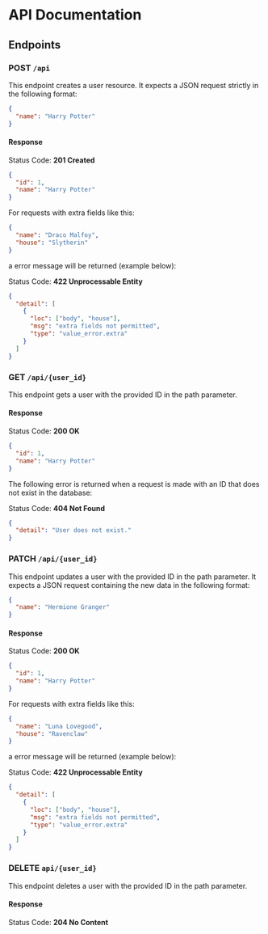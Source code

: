 # API Documentation

## Endpoints

### POST `/api`

This endpoint creates a user resource. It expects a JSON request strictly in the following format:

```json
{
  "name": "Harry Potter"
}
```

#### Response

Status Code: **201 Created**

```json
{
  "id": 1,
  "name": "Harry Potter"
}
```

For requests with extra fields like this:

```json
{
  "name": "Draco Malfoy",
  "house": "Slytherin"
}
```

a error message will be returned (example below):

Status Code: **422 Unprocessable Entity**

```json
{
  "detail": [
    {
      "loc": ["body", "house"],
      "msg": "extra fields not permitted",
      "type": "value_error.extra"
    }
  ]
}
```

### GET `/api/{user_id}`

This endpoint gets a user with the provided ID in the path parameter.

#### Response

Status Code: **200 OK**

```json
{
  "id": 1,
  "name": "Harry Potter"
}
```

The following error is returned when a request is made with an ID that does not exist in the database:

Status Code: **404 Not Found**

```json
{
  "detail": "User does not exist."
}
```

### PATCH `/api/{user_id}`

This endpoint updates a user with the provided ID in the path parameter. It expects a JSON request containing the new data in the following format:

```json
{
  "name": "Hermione Granger"
}
```

#### Response

Status Code: **200 OK**

```json
{
  "id": 1,
  "name": "Harry Potter"
}
```

For requests with extra fields like this:

```json
{
  "name": "Luna Lovegood",
  "house": "Ravenclaw"
}
```

a error message will be returned (example below):

Status Code: **422 Unprocessable Entity**

```json
{
  "detail": [
    {
      "loc": ["body", "house"],
      "msg": "extra fields not permitted",
      "type": "value_error.extra"
    }
  ]
}
```

### DELETE `api/{user_id}`

This endpoint deletes a user with the provided ID in the path parameter.

#### Response

Status Code: **204 No Content**
